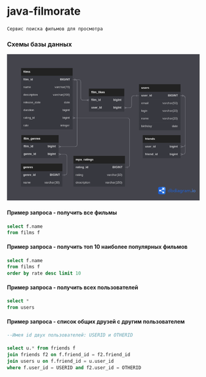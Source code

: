 # java-filmorate
`Сервис поиска фильмов для просмотра`

### Схемы базы данных
![ER-diagram](filmorate.png)

#### Пример запроса - получить все фильмы
```SQL
select f.name
from films f
```
#### Пример запроса - получить топ 10 наиболее популярных фильмов
```SQL    
select f.name 
from films f 
order by rate desc limit 10
```
#### Пример запроса - получить всех пользователей
```SQL
select *
from users
```
#### Пример запроса - список общих друзей с другим пользователем
```SQL
--Имея id двух пользователей: USERID и OTHERID

select u.* from friends f
join friends f2 on f.friend_id = f2.friend_id
join users u on f.friend_id = u.user_id
where f.user_id = USERID and f2.user_id = OTHERID 
```